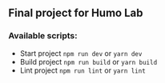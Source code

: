 ## Final project for Humo Lab

### Available scripts:

- Start project `npm run dev` or `yarn dev`
- Build project `npm run build` or `yarn build`
- Lint project `npm run lint` or `yarn lint`
